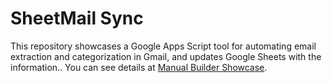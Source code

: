 # SheetMail Sync

This repository showcases a Google Apps Script tool for automating email extraction and categorization in Gmail, and updates Google Sheets with the information.. You can see details at [Manual Builder Showcase](http://localhost:3000/scripts-showcase/gas-tools/each-tool/sheet-mail-sync).